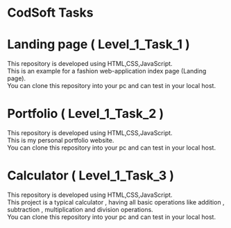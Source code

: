 # CodSoft Tasks  

# Landing page ( Level_1_Task_1 )  
This repository is developed using HTML,CSS,JavaScript.  
This is an example for a fashion web-application index page (Landing page).  
You can clone this repository into your pc and can test in your local host.  

# Portfolio ( Level_1_Task_2 )  
This repository is developed using HTML,CSS,JavaScript.  
This is my personal portfolio website.  
You can clone this repository into your pc and can test in your local host.  

# Calculator ( Level_1_Task_3 )  
This repository is developed using HTML,CSS,JavaScript.  
This project is a typical calculator , having all basic operations like addition , subtraction , multiplication and division operations.  
You can clone this repository into your pc and can test in your local host.  

